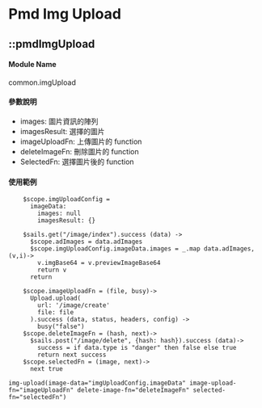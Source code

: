 # Pmd Img Upload

## ::pmdImgUpload  
#### Module Name
common.imgUpload

#### 參數說明
* images: 圖片資訊的陣列
* imagesResult: 選擇的圖片
* imageUploadFn: 上傳圖片的 function
* deleteImageFn: 刪除圖片的 function
* SelectedFn: 選擇圖片後的 function
 
#### 使用範例
```
    $scope.imgUploadConfig =
      imageData:
        images: null
        imagesResult: {}

    $sails.get("/image/index").success (data) ->
      $scope.adImages = data.adImages
      $scope.imgUploadConfig.imageData.images = _.map data.adImages, (v,i)->
        v.imgBase64 = v.previewImageBase64
        return v
      return

    $scope.imageUploadFn = (file, busy)->
      Upload.upload(
        url: '/image/create'
        file: file
      ).success (data, status, headers, config) ->
        busy("false")
    $scope.deleteImageFn = (hash, next)->
      $sails.post("/image/delete", {hash: hash}).success (data)->
        success = if data.type is "danger" then false else true
        return next success
    $scope.selectedFn = (image, next)->
      next true
```
```
img-upload(image-data="imgUploadConfig.imageData" image-upload-fn="imageUploadFn" delete-image-fn="deleteImageFn" selected-fn="selectedFn")
```
   
  
